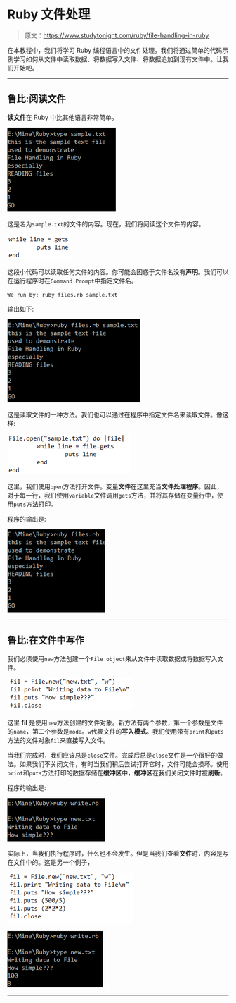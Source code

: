 # Ruby 文件处理

> 原文：<https://www.studytonight.com/ruby/file-handling-in-ruby>

在本教程中，我们将学习 Ruby 编程语言中的文件处理。我们将通过简单的代码示例学习如何从文件中读取数据、将数据写入文件、将数据追加到现有文件中。让我们开始吧。

* * *

## 鲁比:阅读文件

**读文件**在 Ruby 中比其他语言非常简单。

![Reading Files in Ruby](img/59ef8c47589d3d638b0eece8d25cdcc9.png)

这是名为`sample.txt`的文件的内容。现在，我们将阅读这个文件的内容。

![Reading Files in Ruby](img/170e1a66fd55e0c4803a1435f3eda30a.png)

这段小代码可以读取任何文件的内容。你可能会困惑于文件名没有**声明**。我们可以在运行程序时在`Command Prompt`中指定文件名。

```
We run by: ruby files.rb sample.txt
```

输出如下:

![Reading Files in Ruby](img/21612c962de21bda949c7667b85ec62f.png)

这是读取文件的一种方法。我们也可以通过在程序中指定文件名来读取文件。像这样:

![Reading Files in Ruby](img/10aa734e76fed552ea779e7933d07daf.png)

这里，我们使用`open`方法打开文件。变量**文件**在这里充当**文件处理程序**。因此，对于每一行，我们使用`variable`文件调用`gets`方法，并将其存储在变量行中，使用`puts`方法打印。

程序的输出是:

![Reading Files in Ruby](img/9b8630a7463c2f4191b630bc10103c11.png)

* * *

## 鲁比:在文件中写作

我们必须使用`new`方法创建一个`File object`来从文件中读取数据或将数据写入文件。

![Writing Files in Ruby](img/7c7c135e4082b4756dd359a81f85bb9d.png)

这里 **fil** 是使用`new`方法创建的文件对象。新方法有两个参数，第一个参数是文件的`name`，第二个参数是`mode`。`w`代表文件的**写入模式**。我们使用带有`print`和`puts`方法的文件对象`fil`来直接写入文件。

当我们完成时，我们应该总是`close`文件。完成后总是`close`文件是一个很好的做法。如果我们不关闭文件，有时当我们稍后尝试打开它时，文件可能会损坏。使用`print`和`puts`方法打印的数据存储在**缓冲区**中，**缓冲区**在我们关闭文件时被**刷新**。

程序的输出是:

![Writing Files in Ruby](img/29991e00626ec45c7d79c135565572f2.png)

实际上，当我们执行程序时，什么也不会发生。但是当我们查看**文件**时，内容是写在文件中的。这是另一个例子，

![Writing Files in Ruby](img/f9a0100f714163867e2dcce6664e4d6c.png)

![Writing Files in Ruby](img/d0833a1dbff20d2b0d9ff1715a11ffdb.png)

* * *